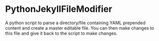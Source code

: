# PythonJekyllFileModifier
A python script to parse a directory/file containing YAML prepended content and create a master editable file. You can then make changes to this file and give it back to the script to make changes.
